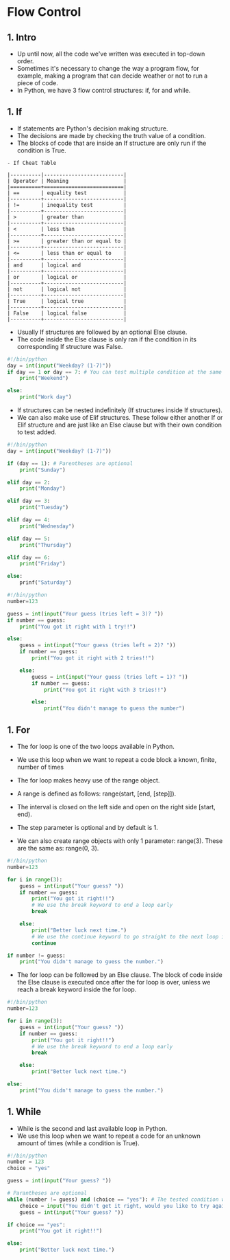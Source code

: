 # Flow Control

## 1. Intro

- Up until now, all the code we've written was executed in top-down order.
- Sometimes it's necessary to change the way a program flow, for example, making a program that can decide weather or not to run a piece of code.
- In Python, we have 3 flow control structures: if, for and while.


## 1. If

- If statements are Python's decision making structure.
- The decisions are made by checking the truth value of a condition.
- The blocks of code that are inside an If structure are only run if the condition is True.


```
- If Cheat Table

|----------|--------------------------|
| Operator | Meaning                  |
|==========+==========================|
| ==       | equality test            |
|----------+--------------------------|
| !=       | inequality test          |
|----------+--------------------------|
| >        | greater than             |
|----------+--------------------------|
| <        | less than                |
|----------+--------------------------|
| >=       | greater than or equal to |
|----------+--------------------------|
| <=       | less than or equal to    |
|----------+--------------------------|
| and      | logical and              |
|----------+--------------------------|
| or       | logical or               |
|----------+--------------------------|
| not      | logical not              |
|----------+--------------------------|
| True     | logical true             |
|----------+--------------------------|
| False    | logical false            |
|----------+--------------------------|
```

- Usually If structures are followed by an optional Else clause.
- The code inside the Else clause is only ran if the condition in its corresponding If structure was False.

```python
#!/bin/python
day = int(input("Weekday? (1-7)"))
if day == 1 or day == 7: # You can test multiple condition at the same time
	print("Weekend")

else:
	print("Work day")
```

- If structures can be nested indefinitely (If structures inside If structures).
- We can also make use of Elif structures. These follow either another If or Elif structure and are just like an Else clause but with their own condition to test added.

```python
#!/bin/python
day = int(input("Weekday? (1-7)"))

if (day == 1): # Parentheses are optional
	print("Sunday")

elif day == 2:
	print("Monday")

elif day == 3:
	print("Tuesday")

elif day == 4:
	print("Wednesday")

elif day == 5:
	print("Thursday")

elif day == 6:
	print("Friday")

else:
	prinf("Saturday")
```

```python
#!/bin/python
number=123

guess = int(input("Your guess (tries left = 3)? "))
if number == guess:
	print("You got it right with 1 try!!")

else:
	guess = int(input("Your guess (tries left = 2)? "))
	if number == guess:
		print("You got it right with 2 tries!!")

	else:
		guess = int(input("Your guess (tries left = 1)? "))
		if number == guess:
			print("You got it right with 3 tries!!")

		else:
			print("You didn't manage to guess the number")
```


## 1. For
- The for loop is one of the two loops available in Python.
- We use this loop when we want to repeat a code block a known, finite, number of times
- The for loop makes heavy use of the range object.

- A range is defined as follows: range(start, [end, [step]]).
- The interval is closed on the left side and open on the right side [start, end).
- The step parameter is optional and by default is 1.
- We can also create range objects with only 1 parameter: range(3). These are the same as: range(0, 3).

```python
#!/bin/python
number=123

for i in range(3):
	guess = int(input("Your guess? "))
	if number == guess:
		print("You got it right!!")
		# We use the break keyword to end a loop early
		break

	else:
		print("Better luck next time.")
		# We use the continue keyword to go straight to the next loop iteration (just wanted to show it in this case)
		continue

if number != guess:
	print("You didn't manage to guess the number.")
```

- The for loop can be followed by an Else clause. The block of code inside the Else clause is executed once after the for loop is over, unless we reach a break keyword inside the for loop.

```python
#!/bin/python
number=123

for i in range(3):
	guess = int(input("Your guess? "))
	if number == guess:
		print("You got it right!!")
		# We use the break keyword to end a loop early
		break

	else:
		print("Better luck next time.")

else:
	print("You didn't manage to guess the number.")
```


## 1. While
- While is the second and last available loop in Python.
- We use this loop when we want to repeat a code for an unknown amount of times (while a condition is True).

```python
#!/bin/python
number = 123
choice = "yes"

guess = int(input("Your guess? "))

# Parantheses are optional
while (number != guess) and (choice == "yes"): # The tested condition works the same as in the If structure
	choice = input("You didn't get it right, would you like to try again? (yes/no) ")
	guess = int(input("Your guess? "))

if choice == "yes":
	print("You got it right!!")

else:
	print("Better luck next time.")
```

